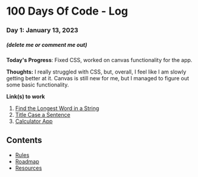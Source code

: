 # 100 Days Of Code - Log

### Day 1: January 13, 2023
##### (delete me or comment me out)
<!---
comments syntax
--->
**Today's Progress**: Fixed CSS, worked on canvas functionality for the app.

**Thoughts:** I really struggled with CSS, but, overall, I feel like I am slowly getting better at it. Canvas is still new for me, but I managed to figure out some basic functionality.

**Link(s) to work**
1. [Find the Longest Word in a String](https://www.freecodecamp.com/challenges/find-the-longest-word-in-a-string)
2. [Title Case a Sentence](https://www.freecodecamp.com/challenges/title-case-a-sentence)
3. [Calculator App](http://www.example.com)

## Contents
* [Rules](rules.md)
* [Roadmap](roadmap.md)
* [Resources](resources.md)